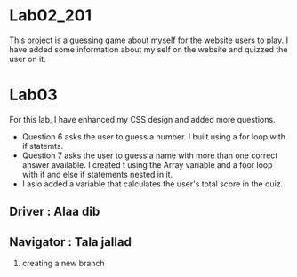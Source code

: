 # Lab02_201
This project is a guessing game about myself for the website users to play.
I have added some information about my self on the website and quizzed the user on it. 
# Lab03
For this lab, I have enhanced my CSS design and added more questions.

* Question 6 asks the user to guess a number. I built using a for loop with if statemts. 
* Question 7 asks the user to guess a name with more than one correct answer available. I created t using the Array variable and a foor loop with if and else if statements
nested in it. 
* I aslo added a variable that calculates the user's total score in the quiz. 
 
 ## Driver : Alaa dib
 ## Navigator : Tala jallad
  1) creating a  new branch 